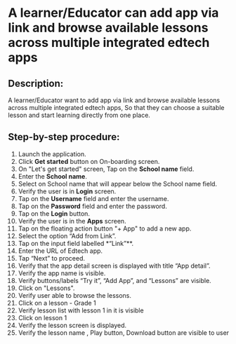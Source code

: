 # A learner/Educator can add app via link and browse available lessons across multiple integrated edtech apps

## Description:
A learner/Educator want to add app via link and browse available lessons across multiple integrated edtech apps,
So that they can choose a suitable lesson and start learning directly from one place.

## Step-by-step procedure:

1. Launch the application.
2. Click **Get started** button on On-boarding screen.
3. On "Let's get started" screen, Tap on the **School name** field.
4. Enter the **School name**.
5. Select on School name that will appear below the School name field.
6. Verify the user is in **Login** screen.
7. Tap on the **Username** field and enter the username.
8. Tap on the **Password** field and enter the password.
9. Tap on the **Login** button.
10. Verify the user is in the **Apps** screen.
11. Tap on the floating action button "+ App" to add a new app.
12. Select the option “Add from Link”.
13. Tap on the input field labelled *“Link”**.
14. Enter the URL of Edtech app.
15. Tap “Next” to proceed.
16. Verify that the app detail screen is displayed with title “App detail”.
17. Verify the app name is visible.
18. Verify buttons/labels “Try it”, “Add App”, and “Lessons” are visible.
19. Click on "Lessons".
20. Verify user able to browse the lessons.
21. Click on a lesson - Grade 1
22. Verify lesson list with lesson 1 in it is visible
23. Click on lesson 1
24. Verify the lesson screen is displayed.
25. Verify the lesson name , Play button, Download button are visible to user
